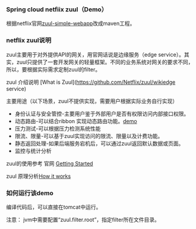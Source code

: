 ### Spring cloud netfiix zuul（Demo）

根据netflix官网[zuul-simple-webapp](https://github.com/Netflix/zuul/tree/1.x/zuul-simple-webapp)改成maven工程。

### netflix zuul说明

zuul主要用于对外提供API的网关，用官网话说是边缘服务（edge service）。其实，zuul只提供了一套开发网关的轻量框架。不同的业务系统对网关的要求不同，所以，要根据实际需求定制zuul的filter。

zuul 介绍说明 [What is Zuul](https://github.com/Netflix/zuul/wikiedge service)

主要用途（以下场景，zuul不提供实现，需要用户根据实际业务自行实现）

* 身份认证与安全管控-主要用户鉴于外部用户是否有权限访问内部接口权限。
* 动态路由-可以结合ribbon 实现动态路由功能。[demo](https://github.com/Netflix/zuul/tree/1.x/zuul-netflix-webapp)
* 压力测试-可以根据压力检测系统性能
* 限流、限量-可以基于zuul实现访问的限流、限量以及计费功能。
* 静态返回处理-如果后端服务宕机后，可以通过zuul返回默认数据或页面。
* 监控与统计分析

zuul的使用参考 官网 [Getting Started](https://github.com/Netflix/zuul/wiki/Getting-Started)

zuul 原理分析[How it works](https://github.com/Netflix/zuul/wiki/How-it-Works)

### 如何运行该demo

编译代码后，可以直接在tomcat中运行。

注意： jvm中需要配置“zuul.filter.root”，指定filter所在文件目录。









    